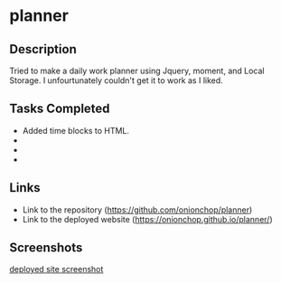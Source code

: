 # planner

## Description 
Tried to make a daily work planner using Jquery, moment, and Local Storage.
I unfourtunately couldn't get it to work as I liked.

## Tasks Completed
* Added time blocks to HTML.
* 
* 
* 

## Links 
* Link to the repository (https://github.com/onionchop/planner)
* Link to the deployed website (https://onionchop.github.io/planner/)

## Screenshots 
[deployed site screenshot](.assets/Images/Screenshot-1.png)
